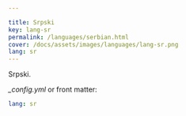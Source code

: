 ```yaml
---

title: Srpski
key: lang-sr
permalink: /languages/serbian.html
cover: /docs/assets/images/languages/lang-sr.png
lang: sr
---
```


Srpski.

<!--more-->

*_config.yml* or front matter:

```yml
lang: sr

```
